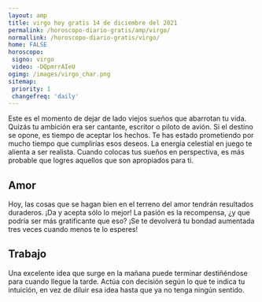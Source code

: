 ```yaml
---
layout: amp
title: virgo hoy gratis 14 de diciembre del 2021 
permalink: /horoscopo-diario-gratis/amp/virgo/
normallink: /horoscopo-diario-gratis/virgo/
home: FALSE
horoscopo:
 signo: virgo
 video: -DQpmrrAIeU
ogimg: /images/virgo_char.png
sitemap:
 priority: 1
 changefreq: 'daily'
---
```



Este es el momento de dejar de lado viejos sueños que abarrotan tu vida. Quizás tu ambición era ser cantante, escritor o piloto de avión. Si el destino se opone, es tiempo de aceptar los hechos. Te has estado prometiendo por mucho tiempo que cumplirías esos deseos. La energía celestial en juego te alienta a ser realista. Cuando colocas tus sueños en perspectiva, es más probable que logres aquellos que son apropiados para ti.

## Amor

Hoy, las cosas que se hagan bien en el terreno del amor tendrán resultados duraderos. ¡Da y acepta sólo lo mejor! La pasión es la recompensa, ¿y que podría ser más gratificante que eso? ¡Se te devolverá tu bondad aumentada tres veces cuando menos te lo esperes!

## Trabajo

Una excelente idea que surge en la mañana puede terminar destiñéndose para cuando llegue la tarde. Actúa con decisión según lo que te indica tu intuición, en vez de diluir esa idea hasta que ya no tenga ningún sentido.